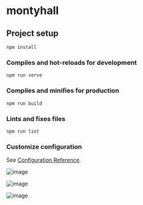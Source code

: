 # montyhall

## Project setup
```
npm install
```

### Compiles and hot-reloads for development
```
npm run serve
```

### Compiles and minifies for production
```
npm run build
```

### Lints and fixes files
```
npm run lint
```

### Customize configuration
See [Configuration Reference](https://cli.vuejs.org/config/).

![image](https://user-images.githubusercontent.com/59670578/161361427-e1cd7da4-fc9a-4d33-b4e9-273a67e35568.png)

![image](https://user-images.githubusercontent.com/59670578/161361458-511f7b96-a6ab-4deb-a377-ad0a61cb0ca6.png)

![image](https://user-images.githubusercontent.com/59670578/161361467-a06c6412-e80b-484a-b0a9-d23c1e015cb1.png)

